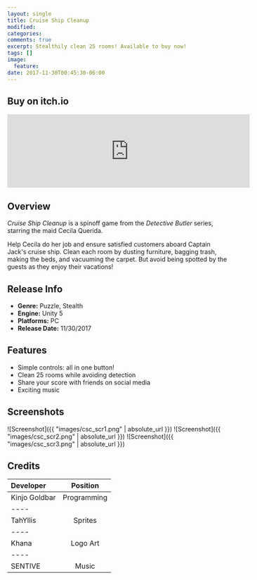 ```yaml
---
layout: single
title: Cruise Ship Cleanup
modified:
categories:
comments: true
excerpt: Stealthily clean 25 rooms! Available to buy now!
tags: []
image:
  feature:
date: 2017-11-30T00:45:30-06:00
---
```


## Buy on itch.io
<iframe frameborder="0" src="https://itch.io/embed/194937" width="552" height="167"></iframe>

## Overview

*Cruise Ship Cleanup* is a spinoff game from the *Detective Butler* series, starring the maid Cecila Querida.

Help Cecila do her job and ensure satisfied customers aboard Captain Jack's cruise ship. Clean each room by dusting furniture, bagging trash, making the beds, and vacuuming the carpet. But avoid being spotted by the guests as they enjoy their vacations!

## Release Info
<ul>
  <li><b>Genre:</b> Puzzle, Stealth</li>
  <li><b>Engine:</b> Unity 5</li>
  <li><b>Platforms:</b> PC</li>
  <li><b>Release Date:</b> 11/30/2017</li>
</ul>

## Features
<ul>
  <li>Simple controls: all in one button!</li>
  <li>Clean 25 rooms while avoiding detection</li>
  <li>Share your score with friends on social media</li>
  <li>Exciting music</li>
</ul>

## Screenshots

![Screenshot]({{ "images/csc_scr1.png" | absolute_url }})
![Screenshot]({{ "images/csc_scr2.png" | absolute_url }})
![Screenshot]({{ "images/csc_scr3.png" | absolute_url }})


## Credits

| Developer | Position |
|:--------|:-------:|
| Kinjo Goldbar  | Programming   |
|----
| TahYllis | Sprites   |
|----
| Khana | Logo Art   |
|----
| SENTIVE | Music  |

